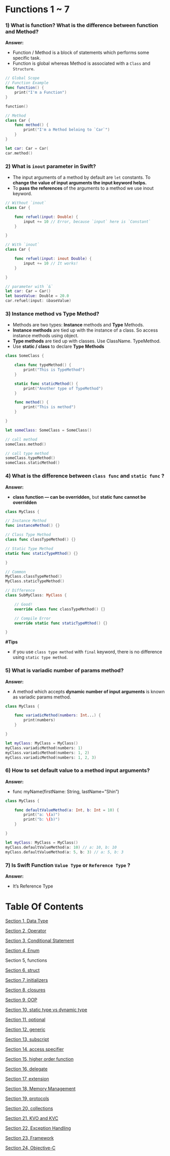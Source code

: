 # Functions 1 ~ 7

### 1) What is function? What is the difference between function and Method?

**Answer:**

- Function / Method is a block of statements which performs some specific task.
- Function is global whereas Method is associated with a `Class` and `Structure`.

```swift
// Global Scope
// Function Example
func function() {
	print("I'm a Function")
}

function()

// Method
class Car {
	func method() {
		print("I'm a Method beloing to `Car`")
	}
}

let car: Car = Car(
car.method()
```

### 2) What is `inout` parameter in Swift?

- The input arguments of a method by default are `let` constants. To **change the value of input arguments the input keyword helps.**
- To **pass the references** of the arguments to a method we use inout keyword.

```swift
// Without `inout`
class Car {

	func refuel(input: Double) {
		input += 10 // Error, because `input` here is `Constant`
	}

}
```

```swift
// With `inout`
class Car {

	func refuel(input: inout Double) {
		input += 10 // It works!
	}

}

// parameter with `&`
let car: Car = Car()
let baseValue: Double = 20.0
car.refuel(input: &baseValue)
```

### 3) Instance method vs Type Method?

- Methods are two types: **Instance** methods and **Type** Methods.
- **Instance methods** are tied up with the instance of a class. So access instance methods using object.
- **Type methods** are tied up with classes. Use ClassName. TypeMethod.
- Use **static / class** to declare **Type Methods**

```swift
class SomeClass {

	class func typeMethod() {
		print("This is TypeMethod")
	}

	static func staticMethod() {
		print("Another type of TypeMethod")
	}

	func method() {
		print("This is method")
	}

}

let someClass: SomeClass = SomeClass()

// call method
someClass.method()

// call type method
someClass.typeMethod()
someClass.staticMethod()
```

### 4) What is the difference between `class func` and `static func` ?

**Answer:**

- **class function — can be overridden,** but **static func cannot be overridden**

```swift
class MyClass {

// Instance Method
func instanceMethod() {}

// Class Type Method
class func classTypeMethod() {}

// Static Type Method
static func staticTypeMthod() {}

}

// Common
MyClass.classTypeMethod()
MyClass.staticTypeMethod()

// Difference
class SubMyClass: MyClass {

	// Good!
	override class func classTypeMethod() {}

	// Compile Error
	override static func staticTypeMthod() {}

}
```

**#Tips**

- if you use `class type method` with `final` keyword, there is no difference using `static type method`.

### 5) What is variadic number of params method?

**Answer:**

- A method which accepts **dynamic number of input arguments** is known as variadic params method.

```swift
class MyClass {

	func variadicMethod(numbers: Int...) {
		print(numbers)
	}

}

let myClass: MyClass = MyClass()
myClass.variadicMethod(numbers: 1)
myClass.variadicMethod(numbers: 1, 2)
myClass.variadicMethod(numbers: 1, 2, 3)
```

### 6) How to set default value to a method input arguments?

**Answer:**

- func myName(firstName: String, lastName=”Shin”)

```swift
class MyClass {

	func defaultValueMethod(a: Int, b: Int = 10) {
		print("a: \(a)")
		print("b: \(b)")
	}

}

let myClass: MyClass = MyClass()
myClass.defaultValueMethod(a: 10) // a: 10, b: 10
myClass.defaultValueMethod(a: 5, b: 3) // a: 5, b: 3
```

### 7) Is Swift Function `Value Type` or `Reference Type` ?

**Answer:**

- It’s Reference Type

# Table Of Contents

[Section 1, Data Type](./section1-datatypes/)

[Section 2, Operator](./section2-operator/)

[Section 3, Conditional Statement](./section3-conditional-statement/)

[Section 4, Enum](./section4-enum/)

Section 5, functions

[Section 6, struct](./section6-struct/)

[Section 7, initializers](./section7-initializers/)

[Section 8, closures](./section8-closures/)

[Section 9, OOP](./section9-oop/)

[Section 10, static type vs dynamic type](./section10-static_dynamic_type_difference/)

[Section 11, optional](./section11-optional/)

[Section 12, generic](./section12-generic/)

[Section 13, subscript](./section13-subscript/)

[Section 14, access specifier](./section14-access-specifier/)

[Section 15, higher order function](./section15-higher_order_fuctions/)

[Section 16, delegate](./section16-delegate/)

[Section 17, extension](./section17-extension/)

[Section 18, Memory Management](./section18-memory_management/)

[Section 19, protocols](./section19-protocols/)

[Section 20, collections](./section20-collections/)

[Section 21, KVO and KVC](./section21-kvo_kvc-question/)

[Section 22, Exception Handling](./section22-exeception_handling-question/)

[Section 23, Framework](./section23-framework-question/)

[Section 24, Objective-C](./section24-objective_c-question/)
